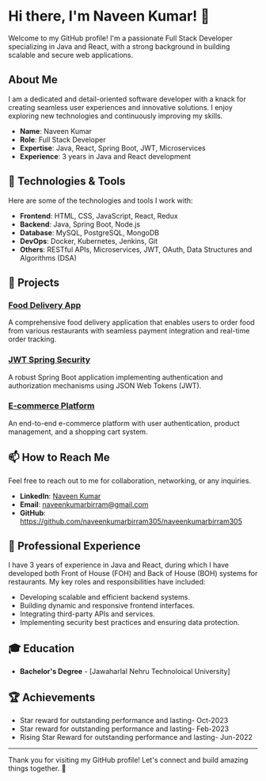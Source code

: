 # Hi there, I'm Naveen Kumar! 👋

Welcome to my GitHub profile! I'm a passionate Full Stack Developer specializing in Java and React, with a strong background in building scalable and secure web applications.

## About Me

I am a dedicated and detail-oriented software developer with a knack for creating seamless user experiences and innovative solutions. 
I enjoy exploring new technologies and continuously improving my skills.

- **Name**: Naveen Kumar
- **Role**: Full Stack Developer
- **Expertise**: Java, React, Spring Boot, JWT, Microservices
- **Experience**: 3 years in Java and React development

## 🔧 Technologies & Tools

Here are some of the technologies and tools I work with:

- **Frontend**: HTML, CSS, JavaScript, React, Redux
- **Backend**: Java, Spring Boot, Node.js
- **Database**: MySQL, PostgreSQL, MongoDB
- **DevOps**: Docker, Kubernetes, Jenkins, Git
- **Others**: RESTful APIs, Microservices, JWT, OAuth, Data Structures and Algorithms (DSA)

## 🚀 Projects

### [Food Delivery App](https://github.com/naveenkumarbirram305/food-delivery-app)
A comprehensive food delivery application that enables users to order food from various restaurants with seamless payment integration and real-time order tracking.

### [JWT Spring Security](https://github.com/naveenkumarbirram305/jwt-spring-security)
A robust Spring Boot application implementing authentication and authorization mechanisms using JSON Web Tokens (JWT).

### [E-commerce Platform](https://github.com/your-github-username/e-commerce-platform)
An end-to-end e-commerce platform with user authentication, product management, and a shopping cart system.

## 📫 How to Reach Me

Feel free to reach out to me for collaboration, networking, or any inquiries.

- **LinkedIn**: [Naveen Kumar](https://www.linkedin.com/in/naveen-kumar-birram-6a273a195/)
- **Email**: naveenkumarbirram@gmail.com
- **GitHub**: https://github.com/naveenkumarbirram305/naveenkumarbirram305

## 💼 Professional Experience

I have 3 years of experience in Java and React, during which I have developed both Front of House (FOH) and Back of House (BOH) systems for restaurants. My key roles and responsibilities have included:

- Developing scalable and efficient backend systems.
- Building dynamic and responsive frontend interfaces.
- Integrating third-party APIs and services.
- Implementing security best practices and ensuring data protection.

## 🎓 Education

- **Bachelor's Degree** - [Jawaharlal Nehru Technoloical University]

## 🏆 Achievements

- Star reward for outstanding performance and lasting- Oct-2023
- Star reward for outstanding performance and lasting- Feb-2023
- Rising Star Reward for outstanding performance and lasting- Jun-2022
---

Thank you for visiting my GitHub profile! Let's connect and build amazing things together. 🚀
